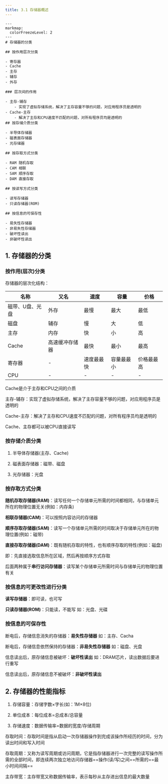 ```yaml
---
title: 3.1 存储器概述
---
```

```markmap
---
markmap:
  colorFreezeLevel: 2
---
# 存储器的分类

## 按作用层次分类

- 寄存器
- Cache
- 主存
- 辅存
- 外存

### 层次间的作用

- 主存-辅存 
    - 实现了虚拟存储系统，解决了主存容量不够的问题，对应用程序员是透明的
- Cache-主存
    - 解决了主存和CPU速度不匹配的问题，对所有程序员均是透明的
## 按存储介质分类

- 半导体存储器
- 磁表面存储器
- 光存储器

## 按存取方式分类

- RAM 随机存取
- CAM 相联
- SAM 顺序存取
- DAM 直接存取

## 按读写方式分类

- 读写存储器
- 只读存储器(ROM)

## 按信息的可保存性

- 易失性存储器
- 非易失性存储器
- 破坏性读出
- 非破坏性读出
```


## 1. 存储器的分类

### 按作用(层次)分类
存储器的层次化结构：

| 名称 | 又名 | 速度 | 容量 | 价格 |
| --- | --- | --- | --- | --- |
| 磁带、U盘、光盘 | 外存 | 最慢 | 最大 | 最低 |
| 磁盘 | 辅存 | 慢 | 大 | 低 |
| 主存 | 内存 | 快 | 小 | 高 |
| Cache | 高速缓冲存储器 | 最快 | 最小 | 最高 |
| 寄存器 | - | 速度最最快 | 容量最最小 | 价格最最高 |
| CPU | - | - | - | - |    

Cache是介于主存和CPU之间的介质



主存-辅存：实现了虚拟存储系统，解决了主存容量不够的问题，对应用程序员是透明的

Cache-主存：解决了主存和CPU速度不匹配的问题，对所有程序员均是透明的

Cache、主存都可以被CPU直接读写

### 按存储介质分类

1. 半导体存储器(主存、Cache)

2. 磁表面存储器：磁带、磁盘

3. 光存储器：光盘

### 按存取方式分类

**随机存取存储器(RAM)**：读写任何一个存储单元所需的时间都相同，与存储单元所在的物理位置无关(例如：内存条)

**相联存储器(CAM)**：可以按照内容访问的存储器

**顺序存取存储器(SAM)**：读写一个存储单元所需的时间取决于存储单元所在的物理位置(例如：磁带)

**直接存取存储器(DAM)**：既有随机存取的特性，也有顺序存取的特性(例如：磁盘)

即：先直接选取信息所在区域，然后再按顺序方式存取

后面两种属于**串行访问存储器**：读写某个存储单元所需时间与存储单元的物理位置有关

### 按信息的可更改性进行分类

**读写存储器**：即可读，也可写

**只读存储器(ROM)**：只能读，不能写 如：光盘、光碟

### 按信息的可保存性

断电后，存储信息消失的存储器：**易失性存储器** 如：主存、Cacha

断电后，存储信息依然保持的存储器：**非易失性存储器** 如：磁盘、光盘

信息读出后，原存储信息被破坏：**破坏性读出** 如：DRAM芯片，读出数据后要进行重写

信息读出后，原存储信息不被破坏：**非破坏性读出**

## 2. 存储器的性能指标

1. 存储容量：存储字数×字长(如：1M×8位)

2. 单位成本：每位成本=总成本/总容量

3. 存储速度：数据传输率=数据的宽度/存储周期

存取时间：存取时间是指从启动一次存储器操作到完成该操作所经历的时间，分为读出时间和写入时间

存取周期：又称为读写周期或访问周期，它是指存储器进行一次完整的读写操作所需的全部时间，即连续两次独立地访问存储器==操作(读/写)之间==所需的==最小时间间隔==

主存带宽：主存带宽又称数据传输率，表示每秒从主存进出信息的最大数量
































































